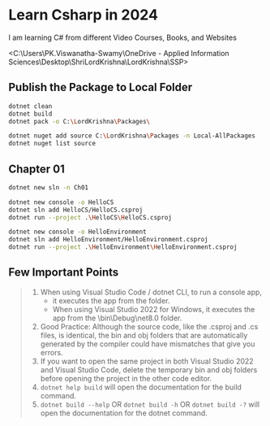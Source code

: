 # Learn Csharp in 2024

I am learning C# from different Video Courses, Books, and Websites

<C:\Users\PK.Viswanatha-Swamy\OneDrive - Applied Information Sciences\Desktop\ShriLordKrishna\LordKrishna\SSP>

## Publish the Package to Local Folder

```bash
dotnet clean
dotnet build
dotnet pack -o C:\LordKrishna\Packages\

dotnet nuget add source C:\LordKrishna\Packages -n Local-AllPackages
dotnet nuget list source
```

## Chapter 01

```bash
dotnet new sln -n Ch01

dotnet new console -o HelloCS
dotnet sln add HelloCS/HelloCS.csproj
dotnet run --project .\HelloCS\HelloCS.csproj

dotnet new console -o HelloEnvironment
dotnet sln add HelloEnvironment/HelloEnvironment.csproj
dotnet run --project .\HelloEnvironment\HelloEnvironment.csproj
```

## Few Important Points

> 1. When using Visual Studio Code / dotnet CLI, to run a console app,
>    - it executes the app from the <projectname> folder.
>    - When using Visual Studio 2022 for Windows, it executes the app from the <projectname>\bin\Debug\net8.0 folder.
> 1. Good Practice: Although the source code, like the .csproj and .cs files, is identical, the bin and obj folders that are automatically generated by the compiler could have mismatches that give you errors.
> 1. If you want to open the same project in both Visual Studio 2022 and Visual Studio Code, delete the temporary bin and obj folders before opening the project in the other code editor.
> 1. `dotnet help build` will open the documentation for the build command.
> 1. `dotnet build --help` OR `dotnet build -h` OR `dotnet build -?` will open the documentation for the dotnet command.
